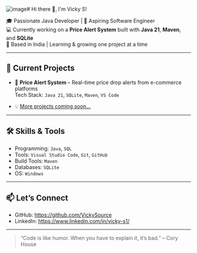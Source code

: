 ![image](https://github.com/user-attachments/assets/75d28046-c453-4c01-9878-b0dc0a0c7dad)# Hi there 👋, I'm Vicky S!

🎓 Passionate Java Developer | 🚀 Aspiring Software Engineer  
💻 Currently working on a **Price Alert System** built with **Java 21**, **Maven**, and **SQLite**  
📍 Based in India | Learning & growing one project at a time

---

## 💼 Current Projects

- 🔔 **Price Alert System** – Real-time price drop alerts from e-commerce platforms  
  Tech Stack: `Java 21`, `SQLite`, `Maven`, `VS Code`

- 💡 [More projects coming soon...]()

---

## 🛠️ Skills & Tools

- Programming: `Java`, `SQL`
- Tools: `Visual Studio Code`, `Git`, `GitHub`
- Build Tools: `Maven`
- Databases: `SQLite`
- OS: `Windows`

---

## 📫 Let’s Connect

- GitHub: https://github.com/VickySource
- LinkedIn: https://www.linkedin.com/in/vicky-s1/

---

> “Code is like humor. When you have to explain it, it’s bad.” – Cory House
